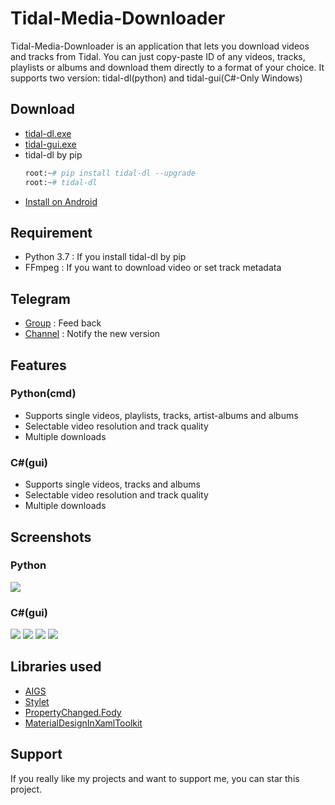 # Tidal-Media-Downloader

Tidal-Media-Downloader is an application that lets you download videos and tracks from Tidal. You can just copy-paste ID of any videos, tracks, playlists or albums and download them directly to a format of your choice. It supports two version: tidal-dl(python) and tidal-gui(C#-Only Windows)   

## Download

- [tidal-dl.exe](https://github.com/yaronzz/Tidal-Media-Downloader/tree/master/TIDALDL-PY/exe)
- [tidal-gui.exe](https://github.com/yaronzz/Tidal-Media-Downloader/releases)
- tidal-dl by pip
  ``` python
  root:~# pip install tidal-dl --upgrade
  root:~# tidal-dl 
  ```
- [Install on Android](https://t.me/tidal_dl_bot)

  

## Requirement
- Python 3.7 : If you install tidal-dl by pip
- FFmpeg : If you want to download video or set track metadata

## Telegram
- [Group](https://t.me/tidal_group) : Feed back
- [Channel](https://t.me/Tidal_Media_Downloader) : Notify the new version 

## Features
### Python(cmd)
- Supports single videos, playlists, tracks, artist-albums and albums
- Selectable video resolution and track quality
- Multiple downloads
### C#(gui)
- Supports single videos, tracks and albums
- Selectable video resolution and track quality
- Multiple downloads

## Screenshots
### Python
![](https://github.com/yaronzz/Tidal-Media-Downloader/raw/master/Screenshots/tidal-dl.png)
### C#(gui)
![](https://github.com/yaronzz/Tidal-Media-Downloader/raw/master/Screenshots/tidal-gui-login.png)
![](https://github.com/yaronzz/Tidal-Media-Downloader/raw/master/Screenshots/tidal-gui-setting.png)
![](https://github.com/yaronzz/Tidal-Media-Downloader/raw/master/Screenshots/tidal-gui-info.png)
![](https://github.com/yaronzz/Tidal-Media-Downloader/raw/master/Screenshots/tidal-gui-dl.png)

## Libraries used

- [AIGS](https://github.com/yaronzz/AIGS)
- [Stylet](https://github.com/canton7/Stylet)
- [PropertyChanged.Fody](https://github.com/Fody/PropertyChanged)
- [MaterialDesignInXamlToolkit](https://github.com/ButchersBoy/MaterialDesignInXamlToolkit)

## Support

If you really like my projects and want to support me, you can star this project. 
